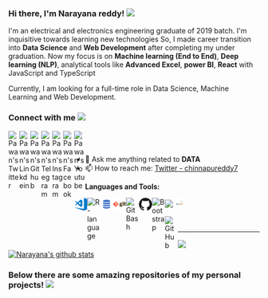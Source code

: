 ### Hi there, I'm Narayana reddy! <img src="https://media.giphy.com/media/hvRJCLFzcasrR4ia7z/giphy.gif" width="25px"></a>

I'm an electrical and electronics engineering graduate of 2019 batch. I'm inquisitive towards learning new technologies So, I made career transition into **Data Science** and **Web Development** after completing my under graduation. Now my focus is on **Machine learning (End to End)**, **Deep learning (NLP)**, analytical tools like **Advanced Excel**, **power BI**, **React** with JavaScript and TypeScript

Currently, I am looking for a full-time role in Data Science, Machine Learning and Web Development.

### Connect with me <img src="https://media0.giphy.com/media/b73wUq1jFLBTy/200w.webp?cid=ecf05e47ssn5j01gupjyc6c22xkdbpev381onlz7kzlrwlz9&rid=200w.webp" width="75px"></a>

<a href="https://twitter.com/chinnapureddy7">
  <img align="left" alt="Pawan's Twitter" width="22px" src="https://cdn.jsdelivr.net/npm/simple-icons@v3/icons/twitter.svg" />
</a>
<a href="https://www.linkedin.com/in/narayana-reddy-chinnapu-reddy-8a96a6145/">
  <img align="left" alt="Pawan's Linkdein" width="22px" src="https://cdn.jsdelivr.net/npm/simple-icons@v3/icons/linkedin.svg" />
</a>
<a href="https://github.com/NARAYANAREDDY37">
  <img align="left" alt="Pawan's Github" width="22px" src="https://cdn.jsdelivr.net/npm/simple-icons@v3/icons/github.svg" />
</a>
<a href="https://t.me/narayanareddy37">
  <img align="left" alt="Pawan's Telegram" width="22px" src="https://cdn.jsdelivr.net/npm/simple-icons@v3/icons/telegram.svg" />
</a>
<a href="https://www.instagram.com/__narayanareddy37__/?hl=en">
  <img align="left" alt="Pawan's Instagram" width="22px" src="https://cdn.jsdelivr.net/npm/simple-icons@v3/icons/instagram.svg" />
</a>
<a href="https://www.facebook.com/narayanareddy.chinnapureddy.35/">
  <img align="left" alt="Pawan's Facebook" width="22px" src="https://cdn.jsdelivr.net/npm/simple-icons@v3/icons/facebook.svg" />
</a>
<a href="https://www.youtube.com/channel/UC6SltFd3x6FaIYMWUEO1Nuw?view_as=subscriber">
  <img align="left" alt="Pawan's Youtube" width="22px" src="https://cdn.jsdelivr.net/npm/simple-icons@v3/icons/youtube.svg" />
</a>

<br />
<br />

- 💬 Ask me anything related to **DATA**
- 📫 How to reach me: [Twitter - chinnapureddy7](https://twitter.com/chinnapureddy7)

**Languages and Tools:**  

<img align="left" alt="Visual Studio Code" width="26px" src="https://raw.githubusercontent.com/github/explore/80688e429a7d4ef2fca1e82350fe8e3517d3494d/topics/visual-studio-code/visual-studio-code.png"></code>
<img height="20" src="https://raw.githubusercontent.com/rhoit/mode-icons/dump/icons/python.png">
<img align="left" alt="R-language" width="26px" src="https://raw.githubusercontent.com/jmnote/z-icons/master/svg/r.svg">
<img height="20" alt="Mysql" src="https://raw.githubusercontent.com/github/explore/80688e429a7d4ef2fca1e82350fe8e3517d3494d/topics/mysql/mysql.png">
<img align="left" alt="SQL" width="26px" src="https://raw.githubusercontent.com/github/explore/80688e429a7d4ef2fca1e82350fe8e3517d3494d/topics/sql/sql.png">
<img align="left" alt="Git" width="26px" src="https://raw.githubusercontent.com/github/explore/80688e429a7d4ef2fca1e82350fe8e3517d3494d/topics/git/git.png">
<img align="left" alt="GitBash" width="26px" src="https://raw.githubusercontent.com/jmnote/z-icons/master/svg/bash.svg">
<img align="left" alt="GitHub" width="26px" src="https://raw.githubusercontent.com/github/explore/78df643247d429f6cc873026c0622819ad797942/topics/github/github.png">
<img align="left" alt="Bootstrap" width="26px" src="https://raw.githubusercontent.com/jmnote/z-icons/master/svg/bootstrap.svg">

<img align="left" alt="GitHub" width="26px" src="https://raw.githubusercontent.com/jmnote/z-icons/master/svg/javascript.svg">

<br />

---

<a href="https://github.com/NARAYANAREDDY37">
  <img align="center" src="https://github-readme-stats.vercel.app/api/top-langs/?username=NARAYANAREDDY37&theme=light&hide_langs_below=1" />
</a>
<a href="https://github.com/NARAYANAREDDY37">
 <img align="center" src="https://github-readme-stats.vercel.app/api?username=NARAYANAREDDY37&show_icons=true&theme=light&line_height=27" alt="Narayana's github stats"/>
</a>

<div align="Left">

### Below there are some amazing repositories of my personal projects! <img src="https://media4.giphy.com/media/l1J9P0qQRurXaersY/giphy.gif?cid=ecf05e47ig7b2nog6qej9doka69bqybar1cgsnezzguzobog&rid=giphy.gif" width="50px"></a>


</div>
